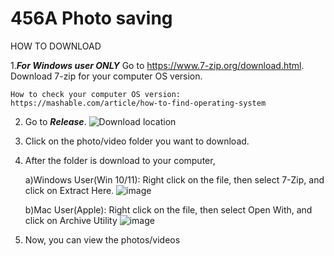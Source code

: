 # 456A Photo saving
 
HOW TO DOWNLOAD

1.***For Windows user ONLY***
   Go to https://www.7-zip.org/download.html. Download 7-zip for your computer OS version.
   
    How to check your computer OS version: https://mashable.com/article/how-to-find-operating-system

2. Go to ***Release***.
   ![Download location](https://github.com/456Afterglow/456A-Photo/assets/123099323/4f41f354-ac4e-4483-b79b-cec33c9df8c3)

3. Click on the photo/video folder you want to download.

4. After the folder is download to your computer,
   
   a)Windows User(Win 10/11):
     Right click on the file, then select 7-Zip, and click on Extract Here.
     ![image](https://github.com/456Afterglow/456A-Photo/assets/123099323/9b512816-8fc6-4fcf-976d-19efa0b1db3a)
   
   b)Mac User(Apple):
     Right click on the file, then select Open With, and click on Archive Utility
     ![image](https://github.com/456Afterglow/456A-Photo/assets/123099323/d3db61b0-7e35-4cce-9399-21ac5f9a3987)

5. Now, you can view the photos/videos

